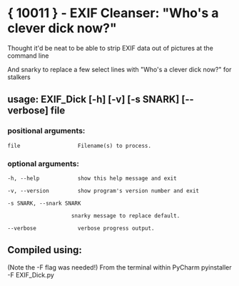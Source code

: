 # { 10011 } - EXIF Cleanser: "Who's a clever dick now?" 

Thought it'd be neat to be able to strip EXIF data out of pictures at the command line 

And snarky to replace a few select lines with "Who's a clever dick now?" for stalkers 

## usage: EXIF_Dick [-h] [-v] [-s SNARK] [--verbose] file 

### positional arguments: 

    file                  Filename(s) to process. 

### optional arguments: 

    -h, --help            show this help message and exit 
    
    -v, --version         show program's version number and exit 
    
    -s SNARK, --snark SNARK 
    
                        snarky message to replace default.
			
    --verbose             verbose progress output. 

## Compiled using: 
   (Note the -F flag was needed!) 
   From the terminal within PyCharm 
   pyinstaller -F EXIF_Dick.py
